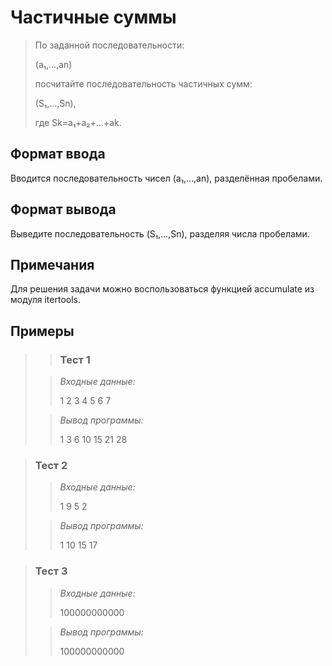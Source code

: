 # Частичные суммы

>По заданной последовательности:
>
>(a₁,…,an)
>
>посчитайте последовательность частичных сумм:
>
>(S₁,…,Sn),
>
>где Sk=a₁+a₂+…+ak.

## Формат ввода

Вводится последовательность чисел (a₁,…,an), разделённая пробелами.

## Формат вывода

Выведите последовательность (S₁,…,Sn), разделяя числа пробелами.

## Примечания

Для решения задачи можно воспользоваться функцией accumulate из модуля itertools.

 ## Примеры
>
>>### Тест 1
> 
>>*Входные данные:*
>>
>>1 2 3 4 5 6 7
>
>>*Вывод программы:*
>>
>>1 3 6 10 15 21 28

 
>### Тест 2
>
>>*Входные данные:*
>>
>>
>>1 9 5 2
> 
>>*Вывод программы:*
>>
>>1 10 15 17
>>
>>

>### Тест 3
>>
>>*Входные данные:*
>>
>>100000000000
>
>>*Вывод программы:*
>>
>>100000000000
